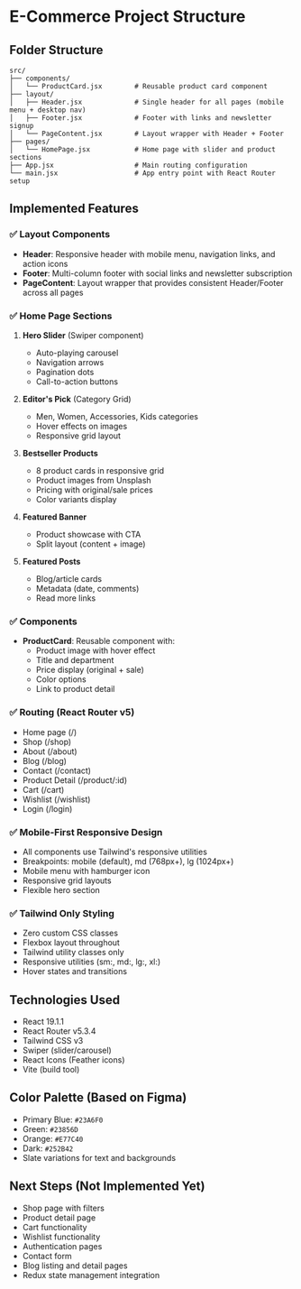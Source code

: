# E-Commerce Project Structure

## Folder Structure
```
src/
├── components/
│   └── ProductCard.jsx        # Reusable product card component
├── layout/
│   ├── Header.jsx             # Single header for all pages (mobile menu + desktop nav)
│   ├── Footer.jsx             # Footer with links and newsletter signup
│   └── PageContent.jsx        # Layout wrapper with Header + Footer
├── pages/
│   └── HomePage.jsx           # Home page with slider and product sections
├── App.jsx                    # Main routing configuration
└── main.jsx                   # App entry point with React Router setup
```

## Implemented Features

### ✅ Layout Components
- **Header**: Responsive header with mobile menu, navigation links, and action icons
- **Footer**: Multi-column footer with social links and newsletter subscription
- **PageContent**: Layout wrapper that provides consistent Header/Footer across all pages

### ✅ Home Page Sections
1. **Hero Slider** (Swiper component)
   - Auto-playing carousel
   - Navigation arrows
   - Pagination dots
   - Call-to-action buttons

2. **Editor's Pick** (Category Grid)
   - Men, Women, Accessories, Kids categories
   - Hover effects on images
   - Responsive grid layout

3. **Bestseller Products**
   - 8 product cards in responsive grid
   - Product images from Unsplash
   - Pricing with original/sale prices
   - Color variants display

4. **Featured Banner**
   - Product showcase with CTA
   - Split layout (content + image)

5. **Featured Posts**
   - Blog/article cards
   - Metadata (date, comments)
   - Read more links

### ✅ Components
- **ProductCard**: Reusable component with:
  - Product image with hover effect
  - Title and department
  - Price display (original + sale)
  - Color options
  - Link to product detail

### ✅ Routing (React Router v5)
- Home page (/)
- Shop (/shop)
- About (/about)
- Blog (/blog)
- Contact (/contact)
- Product Detail (/product/:id)
- Cart (/cart)
- Wishlist (/wishlist)
- Login (/login)

### ✅ Mobile-First Responsive Design
- All components use Tailwind's responsive utilities
- Breakpoints: mobile (default), md (768px+), lg (1024px+)
- Mobile menu with hamburger icon
- Responsive grid layouts
- Flexible hero section

### ✅ Tailwind Only Styling
- Zero custom CSS classes
- Flexbox layout throughout
- Tailwind utility classes only
- Responsive utilities (sm:, md:, lg:, xl:)
- Hover states and transitions

## Technologies Used
- React 19.1.1
- React Router v5.3.4
- Tailwind CSS v3
- Swiper (slider/carousel)
- React Icons (Feather icons)
- Vite (build tool)

## Color Palette (Based on Figma)
- Primary Blue: `#23A6F0`
- Green: `#23856D`
- Orange: `#E77C40`
- Dark: `#252B42`
- Slate variations for text and backgrounds

## Next Steps (Not Implemented Yet)
- Shop page with filters
- Product detail page
- Cart functionality
- Wishlist functionality
- Authentication pages
- Contact form
- Blog listing and detail pages
- Redux state management integration

